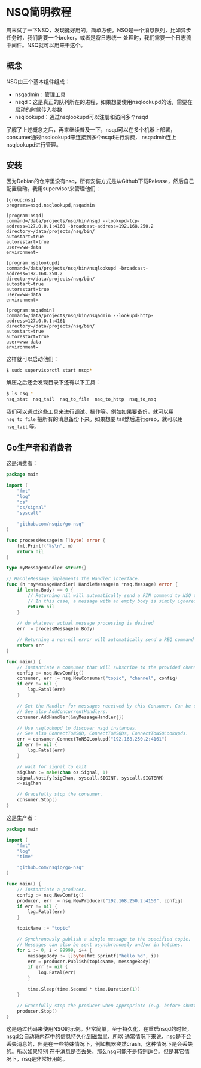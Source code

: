 # NSQ简明教程

周末试了一下NSQ，发现挺好用的，简单方便。NSQ是一个消息队列，比如异步任务时，我们需要一个broker，或者是将日志统一
处理时，我们需要一个日志流中间件。NSQ就可以用来干这个。

## 概念

NSQ由三个基本组件组成：

- nsqadmin：管理工具
- nsqd：这是真正的队列所在的进程，如果想要使用nsqlookupd的话，需要在启动的时候传入参数
- nsqlookupd：通过nsqlookupd可以注册和访问多个nsqd

了解了上述概念之后，再来继续普及一下，nsqd可以在多个机器上部署，consumer通过nsqlookupd来连接到多个nsqd进行消费，
nsqadmin连上nsqlookupd进行管理。

## 安装

因为Debian的仓库里没有nsq，所有安装方式是从Github下载Release，然后自己配置启动。我用supervisor来管理他们：

```
[group:nsq]
programs=nsqd,nsqlookupd,nsqadmin

[program:nsqd]
command=/data/projects/nsq/bin/nsqd --lookupd-tcp-address=127.0.0.1:4160 -broadcast-address=192.168.250.2
directory=/data/projects/nsq/bin/
autostart=true
autorestart=true
user=www-data
environment=

[program:nsqlookupd]
command=/data/projects/nsq/bin/nsqlookupd -broadcast-address=192.168.250.2
directory=/data/projects/nsq/bin/
autostart=true
autorestart=true
user=www-data
environment=

[program:nsqadmin]
command=/data/projects/nsq/bin/nsqadmin --lookupd-http-address=127.0.0.1:4161
directory=/data/projects/nsq/bin/
autostart=true
autorestart=true
user=www-data
environment=
```

这样就可以启动他们：

```bash
$ sudo supervisorctl start nsq:*
```

解压之后还会发现目录下还有以下工具：

```bash
$ ls nsq_*
nsq_stat  nsq_tail  nsq_to_file  nsq_to_http  nsq_to_nsq
```

我们可以通过这些工具来进行调试、操作等。例如如果要备份，就可以用 `nsq_to_file` 把所有的消息备份下来。如果想要
tail然后进行grep，就可以用 `nsq_tail` 等。

## Go生产者和消费者

这是消费者：

```go
package main

import (
	"fmt"
	"log"
	"os"
	"os/signal"
	"syscall"

	"github.com/nsqio/go-nsq"
)

func processMessage(m []byte) error {
	fmt.Printf("%s\n", m)
	return nil
}

type myMessageHandler struct{}

// HandleMessage implements the Handler interface.
func (h *myMessageHandler) HandleMessage(m *nsq.Message) error {
	if len(m.Body) == 0 {
		// Returning nil will automatically send a FIN command to NSQ to mark the message as processed.
		// In this case, a message with an empty body is simply ignored/discarded.
		return nil
	}

	// do whatever actual message processing is desired
	err := processMessage(m.Body)

	// Returning a non-nil error will automatically send a REQ command to NSQ to re-queue the message.
	return err
}

func main() {
	// Instantiate a consumer that will subscribe to the provided channel.
	config := nsq.NewConfig()
	consumer, err := nsq.NewConsumer("topic", "channel", config)
	if err != nil {
		log.Fatal(err)
	}

	// Set the Handler for messages received by this Consumer. Can be called multiple times.
	// See also AddConcurrentHandlers.
	consumer.AddHandler(&myMessageHandler{})

	// Use nsqlookupd to discover nsqd instances.
	// See also ConnectToNSQD, ConnectToNSQDs, ConnectToNSQLookupds.
	err = consumer.ConnectToNSQLookupd("192.168.250.2:4161")
	if err != nil {
		log.Fatal(err)
	}

	// wait for signal to exit
	sigChan := make(chan os.Signal, 1)
	signal.Notify(sigChan, syscall.SIGINT, syscall.SIGTERM)
	<-sigChan

	// Gracefully stop the consumer.
	consumer.Stop()
}
```

这是生产者：

```go
package main

import (
	"fmt"
	"log"
	"time"

	"github.com/nsqio/go-nsq"
)

func main() {
	// Instantiate a producer.
	config := nsq.NewConfig()
	producer, err := nsq.NewProducer("192.168.250.2:4150", config)
	if err != nil {
		log.Fatal(err)
	}

	topicName := "topic"

	// Synchronously publish a single message to the specified topic.
	// Messages can also be sent asynchronously and/or in batches.
	for i := 0; i < 99999; i++ {
		messageBody := []byte(fmt.Sprintf("hello %d", i))
		err = producer.Publish(topicName, messageBody)
		if err != nil {
			log.Fatal(err)
		}

		time.Sleep(time.Second * time.Duration(1))
	}

	// Gracefully stop the producer when appropriate (e.g. before shutting down the service)
	producer.Stop()
}
```

这是通过代码来使用NSQ的示例。非常简单，至于持久化，在重启nsqd的时候，nsqd会自动将内存中的信息持久化到磁盘里，所以
通常情况下来说，nsq是不会丢失消息的，但是在一些特殊情况下，例如机器突然crash，这种情况下是会丢失的。所以如果特别
在乎消息是否丢失，那么nsq可能不是特别适合。但是其它情况下，nsq是非常好用的。
